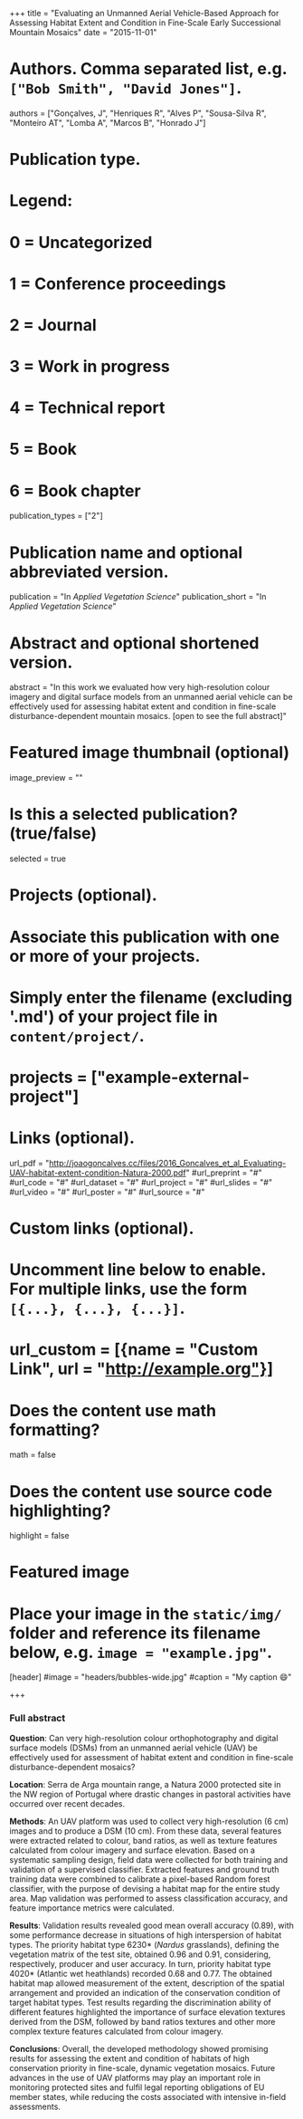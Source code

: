 +++
title = "Evaluating an Unmanned Aerial Vehicle-Based Approach for Assessing Habitat Extent and Condition in Fine-Scale Early Successional Mountain Mosaics"
date = "2015-11-01"

# Authors. Comma separated list, e.g. `["Bob Smith", "David Jones"]`.
authors = ["Gonçalves, J", "Henriques R", "Alves P", "Sousa-Silva R", "Monteiro AT", "Lomba A", "Marcos B", "Honrado J"]

# Publication type.
# Legend:
# 0 = Uncategorized
# 1 = Conference proceedings
# 2 = Journal
# 3 = Work in progress
# 4 = Technical report
# 5 = Book
# 6 = Book chapter
publication_types = ["2"]

# Publication name and optional abbreviated version.
publication = "In *Applied Vegetation Science*"
publication_short = "In *Applied Vegetation Science*"

# Abstract and optional shortened version.
abstract = "In this work we evaluated how very high-resolution colour imagery and digital surface models from an unmanned aerial vehicle can be effectively used for assessing habitat extent and condition in fine-scale disturbance-dependent mountain mosaics. [open to see the full abstract]"

# Featured image thumbnail (optional)
image_preview = ""

# Is this a selected publication? (true/false)
selected = true

# Projects (optional).
#   Associate this publication with one or more of your projects.
#   Simply enter the filename (excluding '.md') of your project file in `content/project/`.
# projects = ["example-external-project"]

# Links (optional).
url_pdf = "http://joaogoncalves.cc/files/2016_Goncalves_et_al_Evaluating-UAV-habitat-extent-condition-Natura-2000.pdf"
#url_preprint = "#"
#url_code = "#"
#url_dataset = "#"
#url_project = "#"
#url_slides = "#"
#url_video = "#"
#url_poster = "#"
#url_source = "#"

# Custom links (optional).
# Uncomment line below to enable. For multiple links, use the form `[{...}, {...}, {...}]`.
#
# url_custom = [{name = "Custom Link", url = "http://example.org"}]

# Does the content use math formatting?
math = false

# Does the content use source code highlighting?
highlight = false

# Featured image
# Place your image in the `static/img/` folder and reference its filename below, e.g. `image = "example.jpg"`.
[header]
  #image = "headers/bubbles-wide.jpg"
  #caption = "My caption :smile:"

+++

### Full abstract

**Question**:
Can very high-resolution colour orthophotography and digital surface models (DSMs) from an unmanned aerial vehicle (UAV) be effectively used for assessment of habitat extent and condition in fine-scale disturbance-dependent mosaics? 

**Location**:
Serra de Arga mountain range, a Natura 2000 protected site in the NW region of Portugal where drastic changes in pastoral activities have occurred over recent decades. 

**Methods**:
An UAV platform was used to collect very high-resolution (6 cm) images and to produce a DSM (10 cm). From these data, several features were extracted related to colour, band ratios, as well as texture features calculated from colour imagery and surface elevation. Based on a systematic sampling design, field data were collected for both training and validation of a supervised classifier. Extracted features and ground truth training data were combined to calibrate a pixel-based Random forest classifier, with the purpose of devising a habitat map for the entire study area. Map validation was performed to assess classification accuracy, and feature importance metrics were calculated. 

**Results**:
Validation results revealed good mean overall accuracy (0.89), with some performance decrease in situations of high interspersion of habitat types. The priority habitat type 6230* (_Nardus_ grasslands), defining the vegetation matrix of the test site, obtained 0.96 and 0.91, considering, respectively, producer and user accuracy. In turn, priority habitat type 4020* (Atlantic wet heathlands) recorded 0.68 and 0.77. The obtained habitat map allowed measurement of the extent, description of the spatial arrangement and provided an indication of the conservation condition of target habitat types. Test results regarding the discrimination ability of different features highlighted the importance of surface elevation textures derived from the DSM, followed by band ratios textures and other more complex texture features calculated from colour imagery. 

**Conclusions**:
Overall, the developed methodology showed promising results for assessing the extent and condition of habitats of high conservation priority in fine-scale, dynamic vegetation mosaics. Future advances in the use of UAV platforms may play an important role in monitoring protected sites and fulfil legal reporting obligations of EU member states, while reducing the costs associated with intensive in-field assessments.
